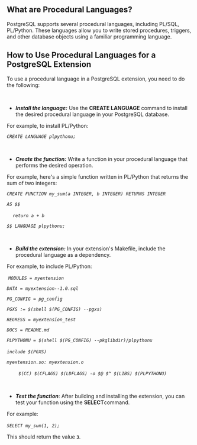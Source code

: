 <h2>What are Procedural Languages?</h2>
<p>PostgreSQL supports several procedural languages, including PL/SQL, PL/Python. These languages allow you to write stored procedures, triggers, and other database objects using a familiar programming language.</p>
<h2>How to Use Procedural Languages for a PostgreSQL Extension</h2>
<p>To use a procedural language in a PostgreSQL extension, you need to do the following:</p>
<p>&nbsp;</p>
<ul>
<li><strong><em>Install the language:</em></strong>&nbsp;Use the&nbsp;<strong>CREATE LANGUAGE</strong>&nbsp;command to install the desired procedural language in your PostgreSQL database.&nbsp;</li>
</ul>
<p>For example, to install PL/Python:&nbsp;</p>
<p><em><code>CREATE LANGUAGE plpythonu;</code></em></p>
<p>&nbsp;</p>
<ul>
<li><strong><em>Create the function:</em></strong>&nbsp;Write a function in your procedural language that performs the desired operation.&nbsp;</li>
</ul>
<p>For example, here's a simple function written in PL/Python that returns the sum of two integers:</p>
<p><em><code>CREATE FUNCTION my_sum(a INTEGER, b INTEGER) RETURNS INTEGER</code></em></p>
<p><em><code>AS $$</code></em></p>
<p><em>&nbsp;&nbsp;&nbsp;&nbsp;<code>return a + b</code></em></p>
<p><em><code>$$ LANGUAGE plpythonu;</code></em></p>
<p>&nbsp;</p>
<ul>
<li><strong><em>Build the extension:</em></strong>&nbsp;In your extension's Makefile, include the procedural language as a dependency.</li>
</ul>
<p>For example, to include PL/Python:</p>
<p>&nbsp;<em><code>MODULES = myextension</code></em></p>
<p><em><code>DATA = myextension--1.0.sql</code></em></p>
<p><em><code>PG_CONFIG = pg_config</code></em></p>
<p><em><code>PGXS := $(shell $(PG_CONFIG) --pgxs)</code></em></p>
<p><em><code>REGRESS = myextension_test</code></em></p>
<p><em><code>DOCS = README.md</code></em></p>
<p><em><code>PLPYTHONU = $(shell $(PG_CONFIG) --pkglibdir)/plpythonu</code></em></p>
<p><em><code>include $(PGXS)</em><em></code>&nbsp;</em></p>
<p><em><code>myextension.so: myextension.o</code></em></p>
<p><em>&nbsp;&nbsp;&nbsp;&nbsp;&nbsp;&nbsp;&nbsp;&nbsp;<code>$(CC) $(CFLAGS) $(LDFLAGS) -o $@ $^ $(LIBS) $(PLPYTHONU)</code></em></p>
<p><em>&nbsp;</em></p>
<ul>
<li><strong><em>Test the function</em></strong>: After building and installing the extension, you can test your function using the&nbsp;<strong>SELECT</strong>command.&nbsp;</li>
</ul>
<p>For example:</p>
<p><em><code>SELECT my_sum(1, 2);</code></em><em>&nbsp;</em></p>
<p>This should return the value&nbsp;<code><strong>3</strong></code>.</p>
